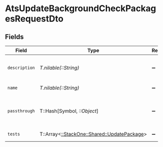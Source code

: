 # AtsUpdateBackgroundCheckPackagesRequestDto


## Fields

| Field                                                                               | Type                                                                                | Required                                                                            | Description                                                                         | Example                                                                             |
| ----------------------------------------------------------------------------------- | ----------------------------------------------------------------------------------- | ----------------------------------------------------------------------------------- | ----------------------------------------------------------------------------------- | ----------------------------------------------------------------------------------- |
| `description`                                                                       | *T.nilable(::String)*                                                               | :heavy_minus_sign:                                                                  | Package description                                                                 | Skills test to gauge a candidate's proficiency in job-specific skills               |
| `name`                                                                              | *T.nilable(::String)*                                                               | :heavy_minus_sign:                                                                  | Package name                                                                        | Test 1                                                                              |
| `passthrough`                                                                       | T::Hash[Symbol, *::Object*]                                                         | :heavy_minus_sign:                                                                  | Value to pass through to the provider                                               | {<br/>"other_known_names": "John Doe"<br/>}                                         |
| `tests`                                                                             | T::Array<[::StackOne::Shared::UpdatePackage](../../models/shared/updatepackage.md)> | :heavy_minus_sign:                                                                  | Package tests                                                                       |                                                                                     |
